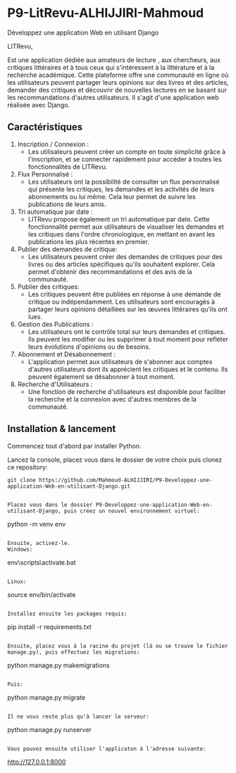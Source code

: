 # P9-LitRevu-ALHIJJIRI-Mahmoud

Développez une application Web en utilisant Django

LITRevu,

Est une application dédiée aux amateurs de lecture , aux chercheurs, aux critiques littéraires et à tous ceux qui s'intéressent à la littérature et à la recherche académique. Cette plateforme offre une communauté en ligne où les utilisateurs peuvent partager leurs opinions sur des livres et des articles, demander des critiques et découvrir de nouvelles lectures en se basant sur les recommandations d'autres utilisateurs.
Il s'agit d'une application web réalisée avec Django.

## Caractéristiques

1. Inscription / Connexion :
   - Les utilisateurs peuvent créer un compte en toute simplicité grâce à l'inscription, et se connecter rapidement pour accéder à toutes les fonctionnalités de LITRevu.
1. Flux Personnalisé :
   - Les utilisateurs ont la possibilité de consulter un flux personnalisé qui présente les critiques, les demandes et les activités de leurs abonnements ou lui même. Cela leur permet de suivre les publications de leurs amis.
1. Tri automatique par date :
   - LITRevu propose également un tri automatique par date. Cette fonctionnalité permet aux utilisateurs de visualiser les demandes et les critiques dans l'ordre chronologique, en mettant en avant les publications les plus récentes en premier.
1. Publier des demandes de critique:
   - Les utilisateurs peuvent créer des demandes de critiques pour des livres ou des articles spécifiques qu'ils souhaitent explorer. Cela permet d'obtenir des recommandations et des avis de la communauté.
1. Publier des critiques:
   - Les critiques peuvent être publiées en réponse à une demande de critique ou indépendamment. Les utilisateurs sont encouragés à partager leurs opinions détaillées sur les œuvres littéraires qu'ils ont lues.
1. Gestion des Publications :
   - Les utilisateurs ont le contrôle total sur leurs demandes et critiques. Ils peuvent les modifier ou les supprimer à tout moment pour refléter leurs évolutions d'opinions ou de besoins.
1. Abonnement et Désabonnement :
   - L'application permet aux utilisateurs de s'abonner aux comptes d'autres utilisateurs dont ils apprécient les critiques et le contenu. Ils peuvent également se désabonner à tout moment.
1. Recherche d'Utilisateurs :
   - Une fonction de recherche d'utilisateurs est disponible pour faciliter la recherche et la connexion avec d'autres membres de la communauté.

## Installation & lancement

Commencez tout d'abord par installer Python.

Lancez la console, placez vous dans le dossier de votre choix puis clonez ce repository:

```
git clone https://github.com/Mahmoud-ALHIJJIRI/P9-Developpez-une-application-Web-en-utilisant-Django.git


Placez vous dans le dossier P9-Developpez-une-application-Web-en-utilisant-Django, puis créez un nouvel environnement virtuel:

```
python -m venv env
```

Ensuite, activez-le.
Windows:

```
env\scripts\activate.bat
```

Linux:

```
source env/bin/activate
```

Installez ensuite les packages requis:

```
pip install -r requirements.txt
```

Ensuite, placez vous à la racine du projet (là ou se trouve le fichier manage.py), puis effectuez les migrations:

```
python manage.py makemigrations
```

Puis:

```
python manage.py migrate
```

Il ne vous reste plus qu'à lancer le serveur:

```
python manage.py runserver
```

Vous pouvez ensuite utiliser l'applicaton à l'adresse suivante:

```
http://127.0.0.1:8000
```
